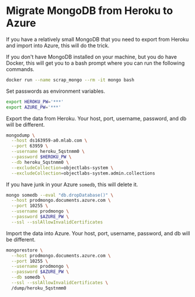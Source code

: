 # Migrate MongoDB from Heroku to Azure

If you have a relatively small MongoDB that you need to export from Heroku
and import into Azure, this will do the trick.

If you don't have MongoDB installed on your machine, but you do have 
Docker, this will get you to a bash prompt where you can run the
following commands.

```bash
docker run --name scrap_mongo --rm -it mongo bash
```

Set passwords as environment variables.

```bash
export HEROKU_PW='***'
export AZURE_PW='***'
```

Export the data from Heroku. 
Your host, port, username, password, and db will be different.

```bash
mongodump \
  --host ds163959-a0.mlab.com \
  --port 63959 \
  --username heroku_5qstnmm0 \
  --password $HEROKU_PW \
  --db heroku_5qstnmm0 \
  --excludeCollection=objectlabs-system \
  --excludeCollection=objectlabs-system.admin.collections
```

If you have junk in your Azure `somedb`, this will delete it.

```bash
mongo somedb --eval "db.dropDatabase()" \
  --host prodmongo.documents.azure.com \
  --port 10255 \
  --username prodmongo \
  --password $AZURE_PW \
  --ssl --sslAllowInvalidCertificates
```

Import the data into Azure. 
Your host, port, username, password, and db will be different.

```bash
mongorestore \
  --host prodmongo.documents.azure.com \
  --port 10255 \
  --username prodmongo \
  --password $AZURE_PW \
  --db somedb \
  --ssl --sslAllowInvalidCertificates \
  /dump/heroku_5qstnmm0
```
